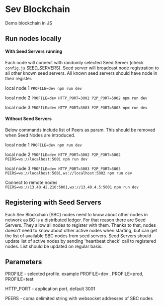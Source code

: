 # Sev Blockchain
Demo blockchain in JS

## Run nodes locally

#### With Seed Servers running

Each node will connect with randomly selected Seed Server (check `config.js` SEED_SERVERS). Seed server will broadcast
node registration to all other known seed servers. All known seed servers should have node in their register. 

local node 1 `PROFILE=dev npm run dev`

local node 2 `PROFILE=dev HTTP_PORT=3002 P2P_PORT=5002 npm run dev`

local node 3 `PROFILE=dev HTTP_PORT=3003 P2P_PORT=5003 npm run dev`

#### Without Seed Servers

Below commands include list of Peers as param. This should be removed when Seed Nodes are introduced.

local node 1 `PROFILE=dev npm run dev`

local node 2 `PROFILE=dev HTTP_PORT=3002 P2P_PORT=5002 PEERS=ws://localhost:5001 npm run dev`

local node 3 `PROFILE=dev HTTP_PORT=3003 P2P_PORT=5003 PEERS=ws://localhost:5001,ws://localhost:5002 npm run dev`

Connect to remote nodes `PEERS=ws://13.40.42.210:5001,ws://13.40.4.5:5001 npm run dev`

## Registering with Seed Servers

Each Sev Blockchain (SBC) nodes need to know about other nodes in network as BC is a distributed ledger. For that reason there are Seed Servers.
They allow all nodes to register with them. Thanks to that, nodes doesn't need to know about other active nodes when starting, but can get the list of
available SBC nodes from seed servers. Seed Servers should update list of active nodes by sending 'heartbeat check' call to registered nodes. List should be updated on regular basis. 

## Parameters 

PROFILE - selected profile. example PROFILE=dev , PROFILE=prod, PROFILE=test

HTTP_PORT - application port, default 3001

PEERS - coma delimited string with websocket addresses of SBC nodes